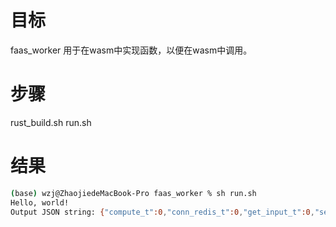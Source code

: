 # 目标
faas_worker 用于在wasm中实现函数，以便在wasm中调用。

# 步骤
rust_build.sh
run.sh

# 结果
```bash
(base) wzj@ZhaojiedeMacBook-Pro faas_worker % sh run.sh 
Hello, world!
Output JSON string: {"compute_t":0,"conn_redis_t":0,"get_input_t":0,"set_output_t":0}
```